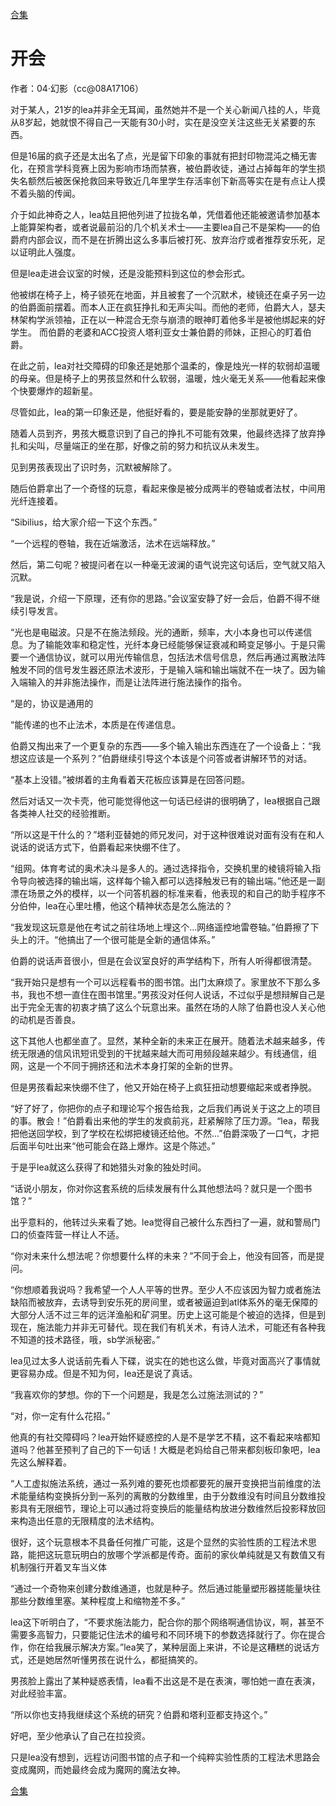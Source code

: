 [合集](../同人目录.md)

# 开会

作者：04·幻影（cc@08A17106）

对于某人，21岁的lea并非全无耳闻，虽然她并不是一个关心新闻八挂的人，毕竟从8岁起，她就恨不得自己一天能有30小时，实在是没空关注这些无关紧要的东西。

但是16届的疯子还是太出名了点，光是留下印象的事就有把封印物混沌之桶无害化，在预言学科竞赛上因为影响市场而禁赛，被伯爵收徒，通过占掉每年的学生损失名额然后被医保抢救回来导致近几年里学生存活率创下新高等实在是有点让人摸不着头脑的传闻。

介于如此神奇之人，lea姑且把他列进了拉拢名单，凭借着他还能被邀请参加基本上能算架构者，或者说最前沿的几个机关术士——主要lea自己不是架构——的伯爵府内部会议，而不是在折腾出这么多事后被打死、放弃治疗或者推荐安乐死，足以证明此人强度。

但是lea走进会议室的时候，还是没能预料到这位的参会形式。

他被绑在椅子上，椅子锁死在地面，并且被套了一个沉默术，棱镜还在桌子另一边的伯爵面前摆着。而本人正在疯狂挣扎和无声尖叫。而他的老师，伯爵大人，瑟夫林架构学派领袖，正在以一种混合无奈与崩溃的眼神盯着他多半是被他绑起来的好学生。
而伯爵的老婆和ACC投资人塔利亚女士兼伯爵的师妹，正担心的盯着伯爵。

在此之前，lea对社交障碍的印象还是她那个温柔的，像是烛光一样的软弱却温暖的母亲。但是椅子上的男孩显然和什么软弱，温暖，烛火毫无关系——他看起来像个快要爆炸的超新星。

尽管如此，lea的第一印象还是，他挺好看的，要是能安静的坐那就更好了。

随着人员到齐，男孩大概意识到了自己的挣扎不可能有效果，他最终选择了放弃挣扎和尖叫，尽量端正的坐在那，好像之前的努力和抗议从未发生。

见到男孩表现出了识时务，沉默被解除了。

随后伯爵拿出了一个奇怪的玩意，看起来像是被分成两半的卷轴或者法杖，中间用光纤连接着。

“Sibilius，给大家介绍一下这个东西。”

“一个远程的卷轴，我在近端激活，法术在远端释放。”

然后，第二句呢？被提问者在以一种毫无波澜的语气说完这句话后，空气就又陷入沉默。

“我是说，介绍一下原理，还有你的思路。”会议室安静了好一会后，伯爵不得不继续引导发言。

“光也是电磁波。只是不在施法频段。光的通断，频率，大小本身也可以传递信息。为了输能效率和稳定性，光纤本身已经能够保证衰减和畸变足够小。于是只需要一个通信协议，就可以用光传输信息，包括法术信号信息，然后再通过离散法阵触发不同的信号发生器还原法术波形，于是输入端和输出端就不在一块了。因为输入端输入的并非施法操作，而是让法阵进行施法操作的指令。

“是的，协议是通用的

“能传递的也不止法术，本质是在传递信息。

伯爵又掏出来了一个更复杂的东西——多个输入输出东西连在了一个设备上：“我想这应该是一个系列？”伯爵继续引导这个本该是个问答或者讲解环节的对话。

“基本上没错。”被绑着的主角看着天花板应该算是在回答问题。

然后对话又一次卡壳，他可能觉得他这一句话已经讲的很明确了，lea根据自己跟各类神人社交的经验推断。

“所以这是干什么的？”塔利亚替她的师兄发问，对于这种很难说对面有没有在和人说话的说话方式下，伯爵看起来快绷不住了。

“组网。体育考试的奥术决斗是多人的。通过选择指令，交换机里的棱镜将输入指令导向被选择的输出端，这样每个输入都可以选择触发已有的输出端。”他还是一副漂在场景之外的模样，以一个问答机器的标准来看，他表现的和自己的助手程序不分伯仲，lea在心里吐槽，他这个精神状态是怎么施法的？

“我发现这玩意是他在考试之前往场地上埋这个…网络遥控地雷卷轴。”伯爵擦了下头上的汗。“他搞出了一个很可能是全新的通信体系。”

伯爵的说话声音很小，但是在会议室良好的声学结构下，所有人听得都很清楚。

“我开始只是想有一个可以远程看书的图书馆。出门太麻烦了。家里放不下那么多书，我也不想一直住在图书馆里。”男孩没对任何人说话，不过似乎是想辩解自己是出于完全无害的初衷才搞了这么个玩意出来。虽然在场的人除了伯爵也没人关心他的动机是否善良。

这下其他人也都坐直了。显然，某种全新的未来正在展开。随着法术越来越多，传统无限通的信风讯短讯受到的干扰越来越大而可用频段越来越少。有线通信，组网，这是一个不同于拥挤还和法术本身打架的全新的世界。

但是男孩看起来快绷不住了，他又开始在椅子上疯狂扭动想要缩起来或者挣脱。

“好了好了，你把你的点子和理论写个报告给我，之后我们再说关于这之上的项目的事。散会！”伯爵看出来他的学生的发疯前兆，赶紧解除了压力源。“lea，帮我把他送回学校，到了学校在松绑把棱镜还给他。不然…”伯爵深吸了一口气，才把后面半句吐出来“他可能会在路上爆炸。这是个陈述。”

于是乎lea就这么获得了和她猎头对象的独处时间。

“话说小朋友，你对你这套系统的后续发展有什么其他想法吗？就只是一个图书馆？”

出乎意料的，他转过头来看了她。lea觉得自己被什么东西扫了一遍，就和警局门口的侦查阵营一样让人不适。

“你对未来什么想法呢？你想要什么样的未来？”不同于会上，他没有回答，而是提问。

“你想顺着我说吗？我希望一个人人平等的世界。至少人不应该因为智力或者施法缺陷而被放弃，去诱导到安乐死的房间里，或者被逼迫到atl体系外的毫无保障的大部分人活不过三年的远洋渔船和矿洞里。历史上这可能是个被迫的选择，但是到现在，施法能力并非无可替代。现在我们有机关术，有诗人法术，可能还有各种我不知道的技术路径，哦，sb学派秘密。”

lea见过太多人说话前先看人下碟，说实在的她也这么做，毕竟对面高兴了事情就更容易办成。但是不知为何，lea还是说了真话。

“我喜欢你的梦想。你的下一个问题是，我是怎么过施法测试的？”

“对，你一定有什么花招。”

他真的有社交障碍吗？lea开始怀疑惑控的人是不是学艺不精，这不看起来啥都知道吗？他甚至预判了自己的下一句话！大概是老妈给自己带来都刻板印象吧，lea先这么解释着。

“人工虚拟施法系统，通过一系列难的要死也烦都要死的展开变换把当前维度的法术能量结构变换拆分到一系列的离散的分数维里，由于分数维没有时间且分数维投影具有无限细节，理论上可以通过将变换后的能量结构放进分数维然后投影释放回来构造出任意的无限精度的法术结构。

很好，这个玩意根本不具备任何推广可能，这是个显然的实验性质的工程法术思路，能把这玩意玩明白的放哪个学派都是传奇。面前的家伙单纯就是又有数值又有机制强行开着叉车当义体

“通过一个奇物来创建分数维通道，也就是种子。然后通过能量塑形器搓能量块往那些分数维里塞。某种程度上和缩物差不多。”

lea这下听明白了，“不要求施法能力，配合你的那个网络啊通信协议，啊，甚至不需要多高智力，只要能记住法术的编号和不同环境下的参数选择就行了。你在提合作，你在给我展示解决方案。”lea笑了，某种层面上来讲，不论是这糟糕的说话方式，还是她居然听懂男孩在说什么，都挺搞笑的。

男孩脸上露出了某种疑惑表情，lea看不出这是不是在表演，哪怕她一直在表演，对此经验丰富。

“所以你也支持我继续这个系统的研究？伯爵和塔利亚都支持这个。”

好吧，至少他承认了自己在拉投资。

只是lea没有想到，远程访问图书馆的点子和一个纯粹实验性质的工程法术思路会变成魔网，而她最终会成为魔网的魔法女神。



[合集](../同人目录.md)